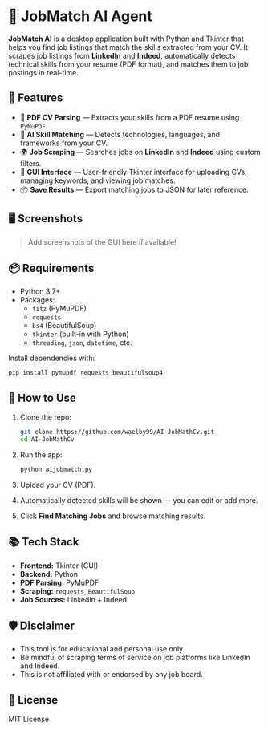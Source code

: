 # 🧠 JobMatch AI Agent

**JobMatch AI** is a desktop application built with Python and Tkinter that helps you find job listings that match the skills extracted from your CV. It scrapes job listings from **LinkedIn** and **Indeed**, automatically detects technical skills from your resume (PDF format), and matches them to job postings in real-time.

## 🚀 Features

- 📝 **PDF CV Parsing** — Extracts your skills from a PDF resume using `PyMuPDF`.
- 🤖 **AI Skill Matching** — Detects technologies, languages, and frameworks from your CV.
- 🌍 **Job Scraping** — Searches jobs on **LinkedIn** and **Indeed** using custom filters.
- 🧩 **GUI Interface** — User-friendly Tkinter interface for uploading CVs, managing keywords, and viewing job matches.
- 📦 **Save Results** — Export matching jobs to JSON for later reference.

## 🖥️ Screenshots

> Add screenshots of the GUI here if available!

## 📦 Requirements

- Python 3.7+
- Packages:
  - `fitz` (PyMuPDF)
  - `requests`
  - `bs4` (BeautifulSoup)
  - `tkinter` (built-in with Python)
  - `threading`, `json`, `datetime`, etc.

Install dependencies with:

```bash
pip install pymupdf requests beautifulsoup4
```

## 🔧 How to Use

1. Clone the repo:
   ```bash
   git clone https://github.com/waelby99/AI-JobMathCv.git
   cd AI-JobMathCv
   ```

2. Run the app:
   ```bash
   python aijobmatch.py
   ```

3. Upload your CV (PDF).
4. Automatically detected skills will be shown — you can edit or add more.
5. Click **Find Matching Jobs** and browse matching results.

## 📚 Tech Stack

- **Frontend:** Tkinter (GUI)
- **Backend:** Python
- **PDF Parsing:** PyMuPDF
- **Scraping:** `requests`, `BeautifulSoup`
- **Job Sources:** LinkedIn + Indeed

## 🛡 Disclaimer

- This tool is for educational and personal use only.
- Be mindful of scraping terms of service on job platforms like LinkedIn and Indeed.
- This is not affiliated with or endorsed by any job board.

## 📄 License

MIT License
